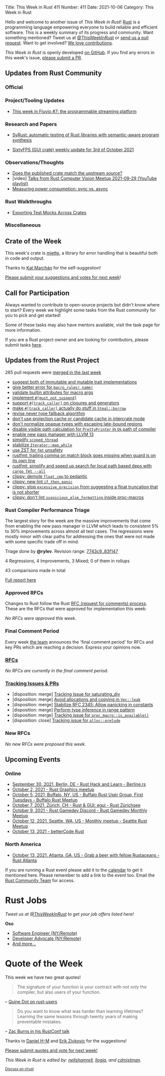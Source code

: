Title: This Week in Rust 411
Number: 411
Date: 2021-10-06
Category: This Week in Rust

Hello and welcome to another issue of *This Week in Rust*!
[Rust](http://rust-lang.org) is a programming language empowering everyone to build reliable and efficient software.
This is a weekly summary of its progress and community.
Want something mentioned? Tweet us at [@ThisWeekInRust](https://twitter.com/ThisWeekInRust) or [send us a pull request](https://github.com/rust-lang/this-week-in-rust).
Want to get involved? [We love contributions](https://github.com/rust-lang/rust/blob/master/CONTRIBUTING.md).

*This Week in Rust* is openly developed [on GitHub](https://github.com/rust-lang/this-week-in-rust).
If you find any errors in this week's issue, [please submit a PR](https://github.com/rust-lang/this-week-in-rust/pulls).

## Updates from Rust Community

### Official

### Project/Tooling Updates
- [This week in Fluvio #7: the programmable streaming platform](https://www.fluvio.io/news/this-week-in-fluvio-0007/)

### Research and Papers
* [SyRust: automatic testing of Rust libraries with semantic-aware program synthesis](https://dl.acm.org/doi/abs/10.1145/3453483.3454084)

* [SixtyFPS (GUI crate) weekly update for 3rd of October 2021](https://sixtyfps.io/thisweek/2021-10-04.html)

### Observations/Thoughts
* [Does the published crate match the upstream source?](https://codeandbitters.com/published-crate-analysis/)
* [video] [Talks from Rust Computer Vision Meetup 2021-09-29 (YouTube playlist)](https://www.youtube.com/watch?v=k023OIxlzpA&list=PL85XCvVPmGQgWcpd230SUixObnBoL9cif)
* [Measuring power consumption: sync vs. async](https://tweedegolf.nl/blog/62/measuring-power-consumption-sync-vs-async)

### Rust Walkthroughs
* [Exporting Test Mocks Across Crates](https://nrxus.github.io/faux/guide/exporting-mocks.html)

### Miscellaneous

## Crate of the Week

This week's crate is [miette](https://crates.io/crates/miette), a library for error handling that is beautiful both in code and output.

Thanks to [Kat Marchán](https://users.rust-lang.org/t/crate-of-the-week/2704/965) for the self-suggestion!

[Please submit your suggestions and votes for next week][submit_crate]!

[submit_crate]: https://users.rust-lang.org/t/crate-of-the-week/2704

## Call for Participation

Always wanted to contribute to open-source projects but didn't know where to start?
Every week we highlight some tasks from the Rust community for you to pick and get started!

Some of these tasks may also have mentors available, visit the task page for more information.

If you are a Rust project owner and are looking for contributors, please submit tasks [here][guidelines].

[guidelines]: https://users.rust-lang.org/t/twir-call-for-participation/4821

## Updates from the Rust Project

265 pull requests were [merged in the last week][merged]

[merged]: https://github.com/search?q=is%3Apr+org%3Arust-lang+is%3Amerged+merged%3A2021-09-20..2021-09-27

* [suggest both of immutable and mutable trait implementations](https://github.com/rust-lang/rust/pull/89263)
* [give better error for `macro_rules! name!`](https://github.com/rust-lang/rust/pull/89221)
* [validate builtin attributes for macro args](https://github.com/rust-lang/rust/pull/88680)
* [implement `#[must_not_suspend]`](https://github.com/rust-lang/rust/pull/88865)
* [support `#[track_caller]` on closures and generators](https://github.com/rust-lang/rust/pull/87064)
* [make `#[track_caller]` actually do stuff in `Steal::borrow`](https://github.com/rust-lang/rust/pull/89237)
* [revise never type fallback algorithm](https://github.com/rust-lang/rust/pull/88804)
* [don't use projection cache or candidate cache in intercrate mode](https://github.com/rust-lang/rust/pull/89125)
* [don't normalize opaque types with escaping late-bound regions](https://github.com/rust-lang/rust/pull/89285)
* [disable visible path calculation for `PrettyPrinter` in `Ok` path of compiler](https://github.com/rust-lang/rust/pull/89120)
* [enable new pass manager with LLVM 13](https://github.com/rust-lang/rust/pull/88243)
* [simplify `scoped_thread`](https://github.com/rust-lang/rust/pull/89104)
* [stabilize `Iterator::map_while`](https://github.com/rust-lang/rust/pull/89086)
* [use ZST for `fmt` unsafety](https://github.com/rust-lang/rust/pull/89139)
* [rustfmt: trailing comma on match block goes missing when guard is on its own line](https://github.com/rust-lang/rustfmt/pull/4998)
* [rustfmt: simplify and speed up search for local path based deps with `cargo fmt --all`](https://github.com/rust-lang/rustfmt/pull/4997)
* [clippy: demote `float_cmp` to pedantic](https://github.com/rust-lang/rust-clippy/pull/7692)
* [clippy: new lint `if_then_panic`](https://github.com/rust-lang/rust-clippy/pull/7669)
* [clippy: stop `excessive_precision` from suggesting a float truncation that is not shorter](https://github.com/rust-lang/rust-clippy/pull/7722)
* [clippy: don't lint `suspicious_else_formatting` inside proc-macros](https://github.com/rust-lang/rust-clippy/pull/7707)

### Rust Compiler Performance Triage

The largest story for the week are the massive improvements that come from enabling the new pass manager in LLVM which leads to consistent 5% to 30% improvements across almost all test cases. The regressions were mostly minor with clear paths for addressing the ones that were not made with some specific trade off in mind.

Triage done by **@rylev**.
Revision range: [7743c9..83f147](https://perf.rust-lang.org/?start=7743c9fadd64886d537966ba224b9c20e6014a59&end=83f147b3baf21acfc367a6da1045d212cd3957e4&absolute=false&stat=instructions%3Au)

4 Regressions, 4 Improvements, 3 Mixed; 0 of them in rollups

43 comparisons made in total

[Full report here](https://github.com/rust-lang/rustc-perf/blob/master/triage/2021-09-28.md)

### Approved RFCs

Changes to Rust follow the Rust [RFC (request for comments) process](https://github.com/rust-lang/rfcs#rust-rfcs). These
are the RFCs that were approved for implementation this week:

*No RFCs were approved this week.*

### Final Comment Period

Every week [the team](https://www.rust-lang.org/team.html) announces the
'final comment period' for RFCs and key PRs which are reaching a
decision. Express your opinions now.

### [RFCs](https://github.com/rust-lang/rfcs/labels/final-comment-period)

*No RFCs are currently in the final comment period.*

### [Tracking Issues & PRs](https://github.com/rust-lang/rust/labels/final-comment-period)

* [disposition: merge] [Tracking Issue for saturating_div](https://github.com/rust-lang/rust/issues/89381)
* [disposition: merge] [Avoid allocations and copying in `Vec::leak`](https://github.com/rust-lang/rust/pull/89337)
* [disposition: merge] [Stabilize RFC 2345: Allow panicking in constants](https://github.com/rust-lang/rust/issues/89006)
* [disposition: merge] [Perform type inference in range pattern](https://github.com/rust-lang/rust/pull/88090)
* [disposition: merge] [Tracking issue for `proc_macro::is_available()`](https://github.com/rust-lang/rust/issues/71436)
* [disposition: close] [Tracking issue for `alloc::prelude`](https://github.com/rust-lang/rust/issues/58935)

### New RFCs

*No new RFCs were proposed this week.*

## Upcoming Events

### Online

* [September 30, 2021, Berlin, DE - Rust Hack and Learn - Berline.rs](https://berline.rs/)
* [October 2, 2021 - Rust Graphics meetup](https://github.com/gfx-rs/meetup)
* [October 5, 2021, Buffalo, NY, US - Buffalo Rust User Group, First Tuesdays - Buffalo Rust Meetup](https://www.meetup.com/Buffalo-Rust-Meetup/events/280628523/)
* [October 7, 2021, Zürich, CH - Rust & GUI: egui - Rust Zürichsee](https://www.meetup.com/Rust-Zurich/events/280399418/)
* [October 9, 2021 - Rust Gamedev Discord - Rust Gamedev Monthly Meetup](https://discord.gg/yNtPTb2)
* [October 12, 2021, Seattle, WA, US - Monthly meetup - Seattle Rust Meetup](https://www.meetup.com/Seattle-Rust-Meetup/events/gskksryccnbqb/)
* [October 13, 2021 - betterCode Rust](https://rust.bettercode.eu/)

### North America

* [October 13, 2021, Atlanta, GA, US - Grab a beer with fellow Rustaceans - Rust Atlanta](https://www.meetup.com/Rust-ATL/events/lhpkmsyccnbrb/)


If you are running a Rust event please add it to the [calendar] to get
it mentioned here. Please remember to add a link to the event too.
Email the [Rust Community Team][community] for access.

[calendar]: https://www.google.com/calendar/embed?src=apd9vmbc22egenmtu5l6c5jbfc%40group.calendar.google.com
[community]: mailto:community-team@rust-lang.org

# Rust Jobs

*Tweet us at [@ThisWeekInRust](https://twitter.com/ThisWeekInRust) to get your job offers listed here!*

**Oso**

* [Software Engineer (NY/Remote)](https://jobs.lever.co/oso/70ed08c0-521f-4089-a51c-422a73f64366)
* [Developer Advocate (NY/Remote)](https://jobs.lever.co/oso/0b65731e-4cf4-4e42-96ed-5f985f08fa66)
* [And more...](https://www.osohq.com/company/jobs)

# Quote of the Week

This week we have two great quotes!

> The signature of your function is your contract with not only the compiler, but also users of your function.

– [Quine Dot on rust-users](https://users.rust-lang.org/t/why-rust-lifetime-elision-cannot-inference-the-proper-lifetime-annotations-on-functions/65106/3)

> Do you want to know what was harder than learning lifetimes? Learning the same lessons through twenty years of making preventable mistakes.

– [Zac Burns in his RustConf talk](https://www.youtube.com/watch?v=4_Jg-rLDy-Y&t=1658s)

Thanks to [Daniel H-M](https://users.rust-lang.org/t/twir-quote-of-the-week/328/1116) and [Erik Zivkovic](https://users.rust-lang.org/t/twir-quote-of-the-week/328/1117) for the suggestions!

[Please submit quotes and vote for next week!](https://users.rust-lang.org/t/twir-quote-of-the-week/328)

*This Week in Rust is edited by: [nellshamrell](https://github.com/nellshamrell), [llogiq](https://github.com/llogiq), and [cdmistman](https://github.com/cdmistman).*

<small>[Discuss on r/rust](https://www.reddit.com/r/rust/comments/k5nsab/this_week_in_rust_367/)</small>
